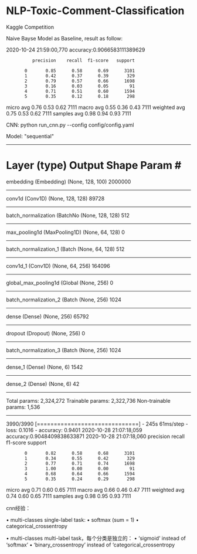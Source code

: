 # NLP-Toxic-Comment-Classification
Kaggle Competition

Naive Bayse Model as Baseline, result as follow:

2020-10-24 21:59:00,770 accuracy:0.9066583111389629


              precision    recall  f1-score   support

           0       0.85      0.58      0.69      3101
           1       0.42      0.37      0.39       329
           2       0.79      0.57      0.66      1698
           3       0.16      0.03      0.05        91
           4       0.71      0.51      0.60      1594
           5       0.35      0.12      0.18       298

   micro avg       0.76      0.53      0.62      7111
   macro avg       0.55      0.36      0.43      7111
weighted avg       0.75      0.53      0.62      7111
 samples avg       0.98      0.94      0.93      7111

CNN: python run_cnn.py --config config/config.yaml

Model: "sequential"
_________________________________________________________________
Layer (type)                 Output Shape              Param #   
=================================================================
embedding (Embedding)        (None, 128, 100)          2000000   
_________________________________________________________________
conv1d (Conv1D)              (None, 128, 128)          89728     
_________________________________________________________________
batch_normalization (BatchNo (None, 128, 128)          512       
_________________________________________________________________
max_pooling1d (MaxPooling1D) (None, 64, 128)           0         
_________________________________________________________________
batch_normalization_1 (Batch (None, 64, 128)           512       
_________________________________________________________________
conv1d_1 (Conv1D)            (None, 64, 256)           164096    
_________________________________________________________________
global_max_pooling1d (Global (None, 256)               0         
_________________________________________________________________
batch_normalization_2 (Batch (None, 256)               1024      
_________________________________________________________________
dense (Dense)                (None, 256)               65792     
_________________________________________________________________
dropout (Dropout)            (None, 256)               0         
_________________________________________________________________
batch_normalization_3 (Batch (None, 256)               1024      
_________________________________________________________________
dense_1 (Dense)              (None, 6)                 1542      
_________________________________________________________________
dense_2 (Dense)              (None, 6)                 42        
_________________________________________________________________
Total params: 2,324,272
Trainable params: 2,322,736
Non-trainable params: 1,536
_________________________________________________________________
3990/3990 [==============================] - 245s 61ms/step - loss: 0.1016 - accuracy: 0.9401
2020-10-28 21:07:18,059 accuracy:0.9048409838633871
2020-10-28 21:07:18,060 
              precision    recall  f1-score   support

           0       0.82      0.58      0.68      3101
           1       0.34      0.55      0.42       329
           2       0.77      0.71      0.74      1698
           3       1.00      0.00      0.00        91
           4       0.68      0.64      0.66      1594
           5       0.35      0.24      0.29       298

   micro avg       0.71      0.60      0.65      7111
   macro avg       0.66      0.46      0.47      7111
weighted avg       0.74      0.60      0.65      7111
 samples avg       0.98      0.95      0.93      7111

cnn经验：

• multi-classes single-label task:
  • softmax (sum = 1)
  • categorical_crossentropy
  
• multi-classes multi-label task，每个分类是独⽴的：
  • ‘sigmoid’ instead of ‘softmax’
  • ‘binary_crossentropy’ instead of ‘categorical_crossentropy
